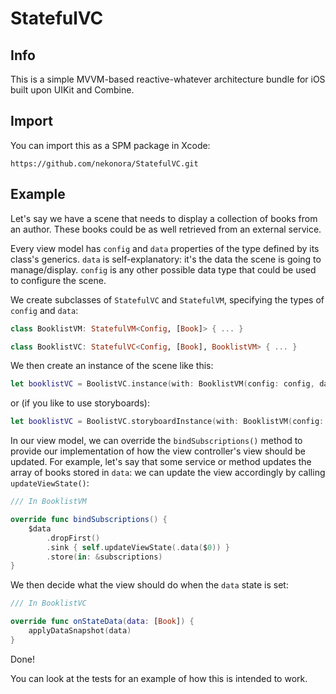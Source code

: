 # StatefulVC

## Info

This is a simple MVVM-based reactive-whatever architecture bundle for iOS built upon UIKit and Combine.

## Import

You can import this as a SPM package in Xcode:

```
https://github.com/nekonora/StatefulVC.git
```

## Example

Let's say we have a scene that needs to display a collection of books from an author. These books could be as well retrieved from an external service.

Every view model has `config` and `data` properties of the type defined by its class's generics. `data` is self-explanatory: it's the data the scene is going to manage/display. `config` is any other possible data type that could be used to configure the scene.

We create subclasses of `StatefulVC` and `StatefulVM`, specifying the types of `config` and `data`:

```swift
class BooklistVM: StatefulVM<Config, [Book]> { ... }

class BooklistVC: StatefulVC<Config, [Book], BooklistVM> { ... }
```

We then create an instance of the scene like this:

```swift
let booklistVC = BoolistVC.instance(with: BooklistVM(config: config, data: author.books))
```

or (if you like to use storyboards):

```swift
let booklistVC = BoolistVC.storyboardInstance(with: BooklistVM(config: config, data: author.books))
```

In our view model, we can override the `bindSubscriptions()` method to provide our implementation of how the view controller's view should be updated. For example, let's say that some service or method updates the array of books stored in `data`: we can update the view accordingly by calling `updateViewState()`:

```swift
/// In BooklistVM

override func bindSubscriptions() {
    $data
        .dropFirst()
        .sink { self.updateViewState(.data($0)) }
        .store(in: &subscriptions)
}
```

We then decide what the view should do when the `data` state is set:

```swift
/// In BooklistVC

override func onStateData(data: [Book]) {
    applyDataSnapshot(data)
}
```

Done!

You can look at the tests for an example of how this is intended to work.
